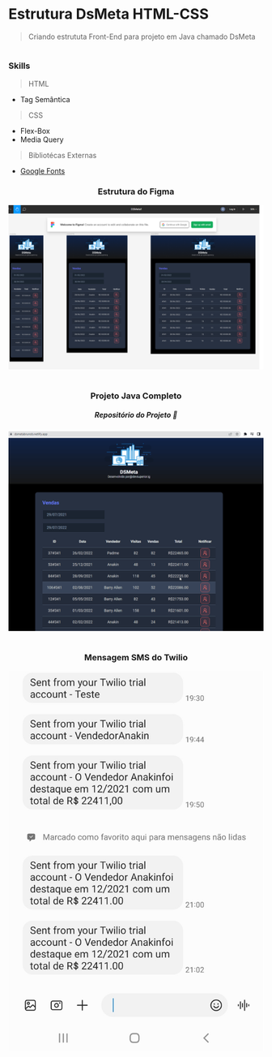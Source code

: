 # Estrutura DsMeta HTML-CSS

> Criando estrututa Front-End para projeto em Java chamado DsMeta

#

### Skills

> HTML

* Tag Semântica

> CSS

* Flex-Box
* Media Query

> Bibliotécas Externas

* [Google Fonts](https://fonts.google.com/about)

<div align="center">
<h3>Estrutura do Figma</h3>
<img src="IMG/dsMeta.bmp" alt="projeto figma"/>
</div>

#

<div align="center">
<h3>Projeto Java Completo</h3>
<a src="https://github.com/Brunonavarrooficial/dsmeta"><h5>Repositório do Projeto 🔗</h5></a>
<img src="IMG/Dsmeta.gif" alt="projeto gif"/>
</div>

#

<div align="center">
<h3>Mensagem SMS do Twilio</h3>
<img src="IMG/Screenshot_20220713-212944_Messages.jpg" alt="projeto figma"/>
</div>